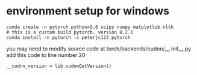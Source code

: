 # environment setup for windows  
```
conda create -n pytorch python=3.6 scipy numpy matplotlib nltk
# this is a custom build pytorch. version 0.2.1
conda install -n pytorch -c peterjc123 pytorch
```
you may need to modify source code at torch/backends/cudnn/__ init__.py  
add this code to line number 20  
```
__cudnn_version = lib.cudnnGetVersion()
```  

